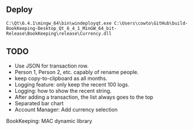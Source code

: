 ## Deploy

`C:\Qt\6.4.1\mingw_64\bin\windeployqt.exe C:\Users\cowto\GitHub\build-BookKeeping-Desktop_Qt_6_4_1_MinGW_64_bit-Release\BookKeeping\release\Currency.dll`

## TODO

- Use JSON for transaction row.
- Person 1, Person 2, etc. capably of rename people.
- keep copy-to-clipboard as all months.
- Logging feature: only keep the recent 100 logs.
- Logging: how to show the recent string.
- After adding a transaction, the list always goes to the top
- Separated bar chart
- Account Manager: Add currency selection

BookKeeping:
MAC dynamic library

